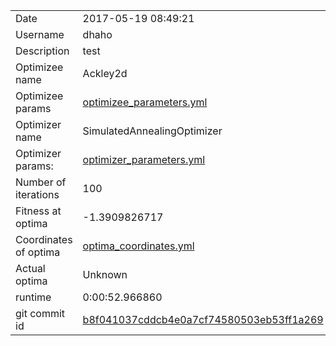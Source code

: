 | | |
| --- | --- |
| Date | 2017-05-19 08:49:21 |
| Username | dhaho |
| Description | test |
| Optimizee name | Ackley2d |
| Optimizee params |  <a href="optimizee_parameters.yml">optimizee_parameters.yml</a>  |
| Optimizer name | SimulatedAnnealingOptimizer |
| Optimizer params: |  <a href="optimizer_parameters.yml">optimizer_parameters.yml</a>  |
| Number of iterations | 100 |
| Fitness at optima | -1.3909826717 |
| Coordinates of optima |  <a href="optima_coordinates.yml">optima_coordinates.yml</a>  |
| Actual optima |  Unknown  |
| runtime | 0:00:52.966860 |
| git commit id | <a href="git@github.com:IGITUGraz/LTL/commit/b8f041037cddcb4e0a7cf74580503eb53ff1a269">b8f041037cddcb4e0a7cf74580503eb53ff1a269</a> |